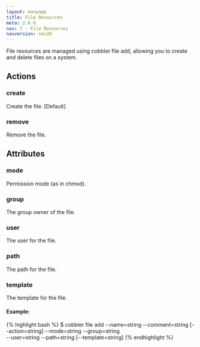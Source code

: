 ```yaml
---
layout: manpage
title: File Resources
meta: 2.6.0
nav: 7 - File Resources
navversion: nav26
---
```


File resources are managed using cobbler file add, allowing you to create and delete files on a system.

## Actions

### create

Create the file. [Default]

### remove

Remove the file.

## Attributes

### mode

Permission mode (as in chmod).

### group

The group owner of the file.

### user

The user for the file.

### path

The path for the file.

### template

The template for the file.

#### Example:

{% highlight bash %}
$ cobbler file add --name=string --comment=string [--action=string] --mode=string --group=string \
--user=string --path=string [--template=string]</code></pre></figure>
{% endhighlight %}
